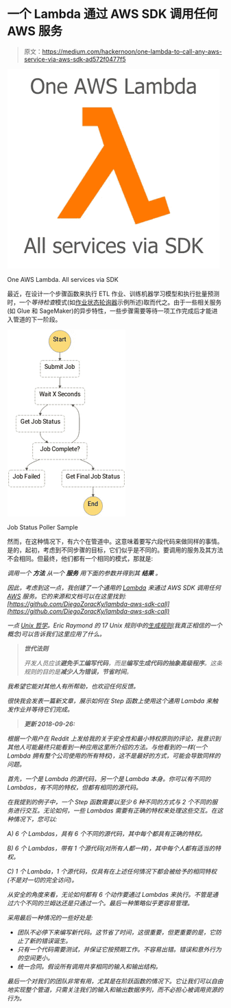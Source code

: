 # 一个 Lambda 通过 AWS SDK 调用任何 AWS 服务

> 原文：<https://medium.com/hackernoon/one-lambda-to-call-any-aws-service-via-aws-sdk-ad572f0477f5>

![](img/213124cc2fead2d07e7552df33bcdbce.png)

One AWS Lambda. All services via SDK

最近，在设计一个步骤函数来执行 ETL 作业、训练机器学习模型和执行批量预测时，一个*等待检查*模式(如[作业状态轮询器](https://docs.aws.amazon.com/step-functions/latest/dg/job-status-poller-sample.html)示例所述)取而代之。由于一些相关服务(如 Glue 和 SageMaker)的异步特性，一些步骤需要等待一项工作完成后才能进入管道的下一阶段。

![](img/2da038633fe9c2a3d4e5810e3d5e893b.png)

Job Status Poller Sample

然而，在这种情况下，有六个在管道中。这意味着要写六段代码来做同样的事情。是的，起初，考虑到不同步骤的目标，它们似乎是不同的。要调用的服务及其方法不会相同。但最终，他们都有一个相同的模式，那就是:

*调用一个* ***方法*** *从一个* ***服务*** *用下面的***参数并得到其* ***结果*** *。**

*因此，考虑到这一点，我创建了一个通用的 [Lambda](https://hackernoon.com/tagged/lambda) 来通过 AWS SDK 调用任何 [AWS](https://hackernoon.com/tagged/aws) 服务。它的来源和文档可以在这里找到:[https://github.com/DiegoZoracKy/lambda-aws-sdk-call](https://github.com/DiegoZoracKy/lambda-aws-sdk-call)*

*一点 [Unix 哲学](https://en.wikipedia.org/wiki/Unix_philosophy)。Eric Raymond 的 17 Unix 规则中的[生成规则](https://en.wikipedia.org/wiki/Unix_philosophy#Rule_of_Generation)(我真正相信的一个概念)可以告诉我们这里应用了什么。*

> ***世代法则***
> 
> *开发人员应该**避免手工编写代码**，而是**编写生成代码的抽象高级程序**。这条规则的目的是**减少人为错误，节省时间**。*

*我希望它能对其他人有所帮助，也欢迎任何反馈。*

*很快我会发表一篇新文章，展示如何在 Step 函数上使用这个通用 Lambda 来触发作业并等待它们完成。*

> ***更新 2018-09-26:***

*根据一个用户在 Reddit 上发给我的关于安全性和最小特权原则的评论，我意识到其他人可能最终只能看到一种应用这里所介绍的方法。与他看到的一样(一个 Lambda 拥有整个公司使用的所有特权)，这不是最好的方式，可能会导致同样的问题。*

*首先，一个是 Lambda 的源代码，另一个是 Lambda 本身。你可以有不同的 Lambdas，有不同的特权，但都有相同的源代码。*

*在我提到的例子中，一个 Step 函数需要以至少 6 种不同的方式与 2 个不同的服务进行交互。无论如何，一些 Lambdas 需要有正确的特权来处理这些交互。在这种情况下，您可以:*

*A) 6 个 Lambdas，具有 6 个不同的源代码，其中每个都具有正确的特权。*

*B) 6 个 Lambdas，带有 1 个源代码(对所有人都一样)，其中每个人都有适当的特权。*

*C) 1 个 Lambda，1 个源代码，仅具有在上述任何情况下都会被给予的相同特权(不是对一切的完全访问)。*

*从安全的角度来看，无论如何都有 6 个动作要通过 Lambdas 来执行。不管是通过六个不同的兰姆达还是只通过一个。最后一种策略似乎更容易管理。*

*采用最后一种情况的一些好处是:*

*   *团队不必停下来编写新代码。这节省了时间，这很重要，但更重要的是，它防止了新的错误诞生。*
*   *只有一个代码需要测试，并保证它按预期工作。不容易出错。错误和意外行为的空间更小。*
*   *统一合同。假设所有调用共享相同的输入和输出结构。*

*最后一个对我们的团队非常有用，尤其是在阶跃函数的情况下。它让我们可以自由地实现整个管道，只需关注我们的输入和输出数据序列，而不必担心被调用资源的行为。*